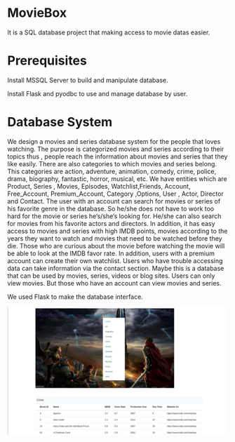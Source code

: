# MovieBox
It is a SQL database  project that making access to movie datas easier. 

# Prerequisites

Install MSSQL Server to build and manipulate database.

Install Flask and pyodbc to use and manage database by user.



# Database System
We design a movies and series database system for the people that loves watching. The
purpose is categorized movies and series according to their topics thus , people reach the
information about movies and series that they like easily. There are also categories to
which movies and series belong. This categories are action, adventure, animation, comedy,
crime, police, drama, biography, fantastic, horror, musical, etc. We have entities which are
Product, Series , Movies, Episodes, Watchlist,Friends, Account, Free_Account,
Premium_Account, Category ,Options, User , Actor, Director and Contact. The user with an
account can search for movies or series of his favorite genre in the database. So he/she
does not have to work too hard for the movie or series he’s/she’s looking for. He/she can
also search for movies from his favorite actors and directors. In addition, it has easy
access to movies and series with high IMDB points, movies according to the years they
want to watch and movies that need to be watched before they die. Those who are curious
about the movie before watching the movie will be able to look at the IMDB favor rate. In
addition, users with a premium account can create their own watchlist. Users who have
trouble accessing data can take information via the contact section. Maybe this is a
database that can be used by movies, series, videos or blog sites. Users can only view
movies. But those who have an account can view movies and series.

We used Flask to make the database interface.

![alt text](https://github.com/newsteps8/MovieBox/blob/master/Screenshot%20from%202020-01-21%2018-30-03.jpg)


